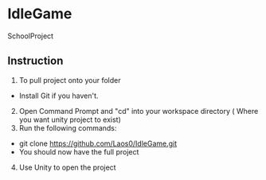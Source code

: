# IdleGame
SchoolProject

## Instruction 

1) To pull project onto your folder
- Install Git if you haven't.
2) Open Command Prompt and "cd" into your workspace directory ( Where you want unity project to exist)
3) Run the following commands:
- git clone https://github.com/Laos0/IdleGame.git
- You should now have the full project
4) Use Unity to open the project

